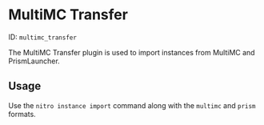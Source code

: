 # MultiMC Transfer
ID: `multimc_transfer`

The MultiMC Transfer plugin is used to import instances from MultiMC and PrismLauncher.

## Usage
Use the `nitro instance import` command along with the `multimc` and `prism` formats.
